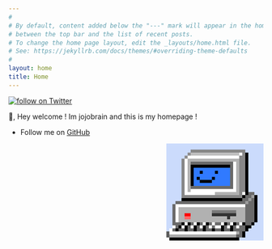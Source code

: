 ```yaml
---
#
# By default, content added below the "---" mark will appear in the home page
# between the top bar and the list of recent posts.
# To change the home page layout, edit the _layouts/home.html file.
# See: https://jekyllrb.com/docs/themes/#overriding-theme-defaults
#
layout: home
title: Home
---
```



  <a href="https://twitter.com/intent/follow?screen_name=jobigbrain">
        <img src="https://img.shields.io/twitter/follow/jobigbrain?style=social&logo=twitter&style=for-the-badge"
            alt="follow on Twitter"></a>


👋, Hey welcome !
Im jojobrain and this is my homepage !
* Follow me on [GitHub](https://github.com/jojobrain)

<div>
  <p align="right">
    <img src="jojo_gif.gif"/>
  </p>
</div>
